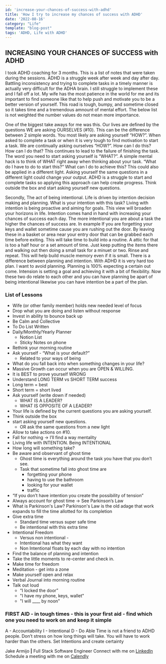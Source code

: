 ```yaml
---
id: 'increase-your-chances-of-success-with-adhd'
title: 'How I try to increase my chances of success with ADHD'
date: '2022-08-16'
category: "Life"
template: "blog-post"
tags: 'ADHD, Life with ADHD'
---
```


## INCREASING YOUR CHANCES OF SUCCESS with ADHD

I took ADHD coaching for 3 months. This is a list of notes that were taken during the sessions. ADHD is a struggle week after week and day after day. Battling inconsistency and trying to complete tasks in a timely manner is actually very difficult for the ADHA brain. I still struggle to implement these and I fall off a lot. My wife has the most patience in the world for me and its important to find someone like that to help push and motivate you to be a better version of yourself. This road is tough, bumpy, and sometime closed so it takes time and a tremendous amnount of mental effort. The below list is not weighted the number values do not mean more importance.

One of the biggest take aways for me was this. Our lives are defined by the questions WE are asking OURSELVES (#10). This can be the difference between 2 simple words. You most likely are asking yourself “HOW?”. When asked to complete a task or when it is very tough to find motivation to start a task. We are continually asking ourselves “HOW?”. How can I do this? How can I do that? This continues to lead to the failure of finishing the task. The word you need to start asking yourself is “WHAT?”. A simple mental hack is to think of WHAT right away when thinking about your task. “What do I have to do to start this?” What can I do to achieve this? This could also be applied in a different light. Asking yourself the same questions in a different light could change your output. ADHD is a struggle to start and complete tasks so applying this approach can help create progress. Think outside the box and start asking yourself new questions.

Secondly, The act of being intentional. Life is driven by intention decision making and planning. What is your intention with this task? Living with intention is being proactive and aiming for goals. This view will broaden your horizons in life. Intention comes hand in hand with increasing your chances of success each day. The more intentional you are about a task the higher the chances of success are. In example If you are forgetting your keys and wallet sometime cause you are rushing out the door. By leaving these in a basket or area near your entry door that can be grabbed each time before exiting. This will take time to build into a routine. A attic for that is too a half hour or a set amount of time. Just keep putting the items there and walking out then doing a small task for a minuet or two. Rinse and repeat. This will help build muscle memory even if it is small. There is a difference between planning and intention. With ADHD it is very hard too plan. I want to avoid planning. Planning is 100% expecting a certain out come. Intension is setting a goal and achieving it with a bit of flexibility. Now these two do relate to each other and you can have planning be apart of being intentional likewise you can have intention be a part of the plan.

### List of Lessons
- Wife (or other family member) holds new needed level of focus
- Drop what you are doing and listen without response
- Invest in ability to bounce back up
- Be Calm and Collective
- To Do List Written
- Daily/Monthly/Yearly Planner
  - Notion List
  - Sticky Notes on phone
- Rethink your morning routine
- Ask yourself - “What is your default?” 
  - Related to your ways of being
- What do you fall back into when something changes in your life?
- Massive Growth can occur when you are OPEN & WILLING. 
- It is BEST to prove yourself WRONG
- Understand LONG TERM vs SHORT TERM success
- Long term = best 
- Short term = short lived
- Ask yourself (write down if needed)
  - WHAT IS A LEADER?
  - WHAT IS OPPOSITE OF A LEADER?
- Your life is defined by the current questions you are asking yourself.
- Think outside the box
- start asking yourself new questions.
  - OR ask the same questions from a new light
- Allow to take actions on #10.
- Fall for nothing -> I’ll find a way mentality
- Living life with INTENTION. Being INTENTIONAL
- How long will something take?
- Be aware and observant of ghost time
  - Ghost time is everything around the task you have that you don’t see.
  - Task that sometime fall into ghost time are 
    - forgetting your phone
    - having to use the bathroom
    - looking for your wallet
    - traffic
- “If you don’t have intention you create the possibility of tension”
- Always account for ghost time -> See Parkinson’s Law
- What is Parkinson's Law? Parkinson's Law is the old adage that work expands to fill the time allotted for its completion
- Give extra time
  - Standard time versus super safe time
  - Be intentional with this extra time
- Intentional Freedom
  - Versus non intentional  - 
  - Intentional has what they want
  - Non Intentional floats by each day with no intention
- Find the balance of planning and intention
- Take the little moments to re-center and check in.
- Make time for freedom
- Meditation - get into a zone
- Make yourself open and relax
- Verbal Journal into morning routine
- Talk out loud
  - “I locked the door”
  - "I have my phone, keys, wallet"
  - "I will ____ by noon"

### FIRST AID - in tough times - this is your first aid - find which one you need to work on and keep it simple
A - Accountability
I - Intentional
D - Do Able
Time is not a friend to ADHD people. Don’t stress on how long things will take. You will have to work harder than the others.
Set Intentions and create certainty


Jake Armijo <strong>|</strong> Full Stack Software Engineer
Connect with me on [LinkedIn](https://www.linkedin.com/in/jake-armijo/)
Schedule a meeting with me on [Calendly](https://calendly.com/armijojake/meeting)
